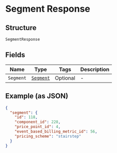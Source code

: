 
# Segment Response

## Structure

`SegmentResponse`

## Fields

| Name | Type | Tags | Description |
|  --- | --- | --- | --- |
| `Segment` | [`Segment`](../../doc/models/segment.md) | Optional | - |

## Example (as JSON)

```json
{
  "segment": {
    "id": 118,
    "component_id": 228,
    "price_point_id": 4,
    "event_based_billing_metric_id": 56,
    "pricing_scheme": "stairstep"
  }
}
```

